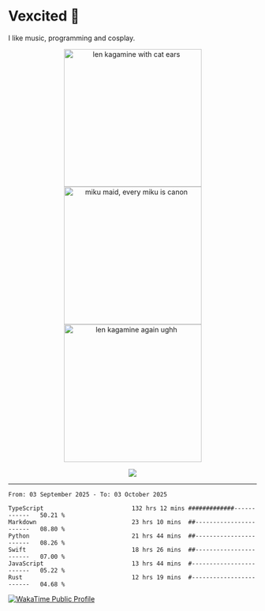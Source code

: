 # Vexcited 🎀

I like music, programming and cosplay.

<p align=center>
  <img width="279" alt="len kagamine with cat ears" src="https://github.com/user-attachments/assets/dbe0836e-5f92-4170-9c97-9b457da793a1" />
  <img width="279" alt="miku maid, every miku is canon" src="https://github.com/user-attachments/assets/2cef7a76-f8a5-402a-a6ba-0f7a7a89fcd5" />
  <img width="279" alt="len kagamine again ughh" src="https://github.com/user-attachments/assets/d92e7d95-2cbe-4684-a3c8-dd4151e0353c" />
</p>

<p align=center>
  <img src="https://skillicons.dev/icons?i=solidjs,pnpm,ts,vercel,netlify,rust,astro,git,vue,md,figma,github,bun,cloudflare,py,tailwind,nginx,tauri,vite,dart,flutter,kotlin,elysia" />
</p>

---

<!--START_SECTION:waka-->

```plain
From: 03 September 2025 - To: 03 October 2025

TypeScript                         132 hrs 12 mins #############------------   50.21 %
Markdown                           23 hrs 10 mins  ##-----------------------   08.80 %
Python                             21 hrs 44 mins  ##-----------------------   08.26 %
Swift                              18 hrs 26 mins  ##-----------------------   07.00 %
JavaScript                         13 hrs 44 mins  #------------------------   05.22 %
Rust                               12 hrs 19 mins  #------------------------   04.68 %
```

<!--END_SECTION:waka-->

[![WakaTime Public Profile](https://wakatime.com/badge/user/0839e595-e07a-435c-8d59-ed95f2a3d6dd.svg?style=flat-square)](https://wakatime.com/@0839e595-e07a-435c-8d59-ed95f2a3d6dd)
